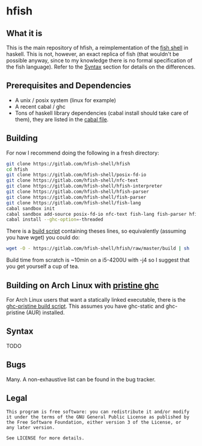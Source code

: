 # hfish

## What it is

This is the main repository of hfish, a reimplementation of the [fish shell][fish-shell] in haskell.
This is not, however, an exact replica of fish (that wouldn't be possible anyway, since to my knowledge there is no formal specification of the fish language).
Refer to the [Syntax](#syntax) section for details on the differences.

## Prerequisites and Dependencies
  * A unix / posix system (linux for example)
  * A recent cabal / ghc
  * Tons of haskell library dependencies (cabal install should take care of them), they are listed in the [cabal file][hfish-cabal-file].


## Building

For now I recommend doing the following in a fresh directory:

```sh
git clone https://gitlab.com/hfish-shell/hfish
cd hfish
git clone https://gitlab.com/hfish-shell/posix-fd-io
git clone https://gitlab.com/hfish-shell/nfc-text
git clone https://gitlab.com/hfish-shell/hfish-interpreter
git clone https://gitlab.com/hfish-shell/hfish-parser
git clone https://gitlab.com/hfish-shell/fish-parser
git clone https://gitlab.com/hfish-shell/fish-lang
cabal sandbox init
cabal sandbox add-source posix-fd-io nfc-text fish-lang fish-parser hfish-parser hfish-interpreter
cabal install --ghc-option=-threaded
```

There is a [build script][hfish-build-script] containing theses lines, so equivalently (assuming you have wget) you could do:
```sh
wget -O - https://gitlab.com/hfish-shell/hfish/raw/master/build | sh
```

Build time from scratch is ~10min on a i5-4200U with -j4 so I suggest that you get yourself a cup of tea.

## Building on Arch Linux with [pristine ghc][ghc-pristine]

For Arch Linux users that want a statically linked executable, there is the [ghc-pristine build script][hfish-build-static-script].
This assumes you have ghc-static and ghc-pristine (AUR) installed.

## Syntax

TODO

## Bugs

Many. A non-exhaustive list can be found in the bug tracker.

## Legal
    This program is free software: you can redistribute it and/or modify
    it under the terms of the GNU General Public License as published by
    the Free Software Foundation, either version 3 of the License, or
    any later version.
    
    See LICENSE for more details.


[hfish-cabal-file]: https://gitlab.com/hfish-shell/hfish/blob/master/hfish.cabal

[hfish-build-script]: https://gitlab.com/hfish-shell/hfish/blob/master/build

[hfish-build-static-script]: https://gitlab.com/hfish-shell/hfish/blob/master/build-static

[fish-shell]: https://github.com/fish-shell/fish-shell/

[ghc-pristine]: https://aur.archlinux.org/packages/ghc-pristine/


